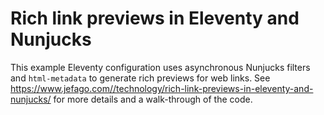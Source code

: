 # Rich link previews in Eleventy and Nunjucks
This example Eleventy configuration uses asynchronous Nunjucks filters and `html-metadata` to generate rich previews for web links. See https://www.jefago.com//technology/rich-link-previews-in-eleventy-and-nunjucks/ for more details and a walk-through of the code.